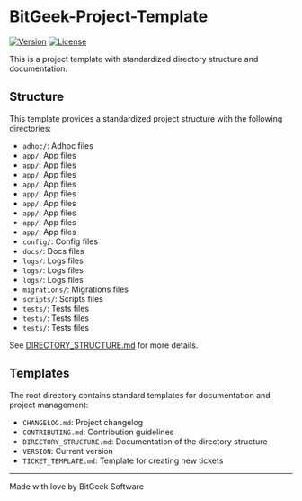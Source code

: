 # BitGeek-Project-Template

[![Version](https://img.shields.io/badge/version-1.0.0-blue.svg)](VERSION)
[![License](https://img.shields.io/badge/license-MIT-green.svg)](LICENSE)

This is a project template with standardized directory structure and documentation.

## Structure

This template provides a standardized project structure with the following directories:

- `adhoc/`: Adhoc files
- `app/`: App files
- `app/`: App files
- `app/`: App files
- `app/`: App files
- `app/`: App files
- `app/`: App files
- `app/`: App files
- `app/`: App files
- `app/`: App files
- `config/`: Config files
- `docs/`: Docs files
- `logs/`: Logs files
- `logs/`: Logs files
- `logs/`: Logs files
- `migrations/`: Migrations files
- `scripts/`: Scripts files
- `tests/`: Tests files
- `tests/`: Tests files
- `tests/`: Tests files

See [DIRECTORY_STRUCTURE.md](DIRECTORY_STRUCTURE.md) for more details.

## Templates

The root directory contains standard templates for documentation and project management:

- `CHANGELOG.md`: Project changelog
- `CONTRIBUTING.md`: Contribution guidelines
- `DIRECTORY_STRUCTURE.md`: Documentation of the directory structure
- `VERSION`: Current version
- `TICKET_TEMPLATE.md`: Template for creating new tickets

---

Made with love by BitGeek Software
